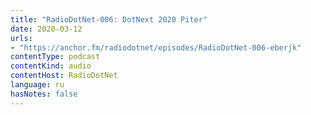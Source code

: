 ```yaml
---
title: "RadioDotNet-006: DotNext 2020 Piter"
date: 2020-03-12
urls:
- "https://anchor.fm/radiodotnet/episodes/RadioDotNet-006-eberjk"
contentType: podcast
contentKind: audio
contentHost: RadioDotNet
language: ru
hasNotes: false
---
```

